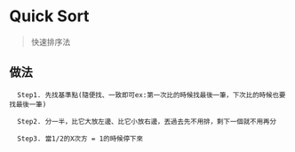 # Quick Sort
>快速排序法
## 做法
      Step1. 先找基準點(隨便找、一致即可ex:第一次比的時候找最後一筆，下次比的時候也要找最後一筆)             
      
      Step2. 分一半，比它大放左邊、比它小放右邊，丟過去先不用排，剩下一個就不用再分
    
      Step3. 當1/2的X次方 = 1的時候停下來
